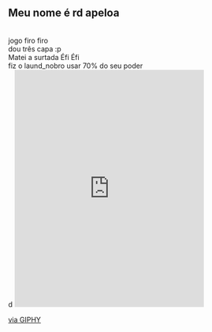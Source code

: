 <html>
  

<body>
 <h2> Meu nome é rd apeloa </h2> <br>                                                                  
jogo firo firo <br>
dou três capa :p <br>
Matei a surtada Éfi Éfi<br>
fiz o laund_nobro usar 70% do seu poder <br>
d
 <iframe src="https://giphy.com/embed/LnEHL0Qsz9Tiz5WipS" width="384" height="480" frameBorder="0" class="giphy-embed" allowFullScreen></iframe><p><a href="https://giphy.com/gifs/PremioeSportsBR-bruno-goes-nobru-LnEHL0Qsz9Tiz5WipS">via GIPHY</a></p> 
  </body>
</html>
